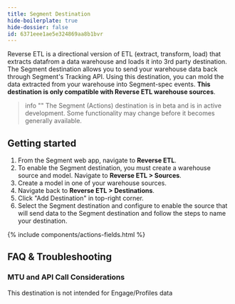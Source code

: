 ```yaml
---
title: Segment Destination
hide-boilerplate: true
hide-dossier: false
id: 6371eee1ae5e324869aa8b1bvr
---
```


Reverse ETL is a directional version of ETL (extract, transform, load) that extracts datafrom a data warehouse and loads it into 3rd party destination. The Segment destination allows you to send your warehouse data back through Segment's Tracking API. Using this destination, you can mold the data extracted from your warehouse into Segment-spec events. **This destination is only compatible with Reverse ETL warehouse sources**.

> info ""
> The Segment (Actions) destination is in beta and is in active development. Some functionality may change before it becomes generally available.


## Getting started

1. From the Segment web app, navigate to **Reverse ETL**.
2. To enable the Segment destination, you must create a warehouse source and model. Navigate to **Reverse ETL > Sources**.
3. Create a model in one of your warehouse sources.                          
4. Navigate back to **Reverse ETL > Destinations**.
5. Click "Add Destination" in top-right corner.
6. Select the Segment destination and configure to enable the source that will send data to the Segment destination and follow the steps to name your destination.

{% include components/actions-fields.html %}

## FAQ & Troubleshooting

### MTU and API Call Considerations
This destination is not intended for Engage/Profiles data
